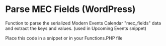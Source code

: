 # Parse MEC Fields (WordPress)
Function to parse the serialized Modern Events Calendar "mec_fields" data and extract the keys and values. (used in Upcoming Events snippet)

Place this code in a snippet or in your Functions.PHP file
